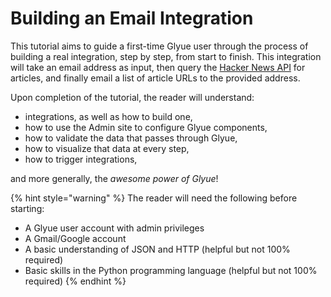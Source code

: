 # Building an Email Integration

This tutorial aims to guide a first-time Glyue user through the process of building a real integration, step by step, from start to finish. This integration will take an email address as input, then query the [Hacker News API](https://github.com/HackerNews/API) for articles, and finally email a list of article URLs to the provided address.

Upon completion of the tutorial, the reader will understand:

* integrations, as well as how to build one,
* how to use the Admin site to configure Glyue components,
* how to validate the data that passes through Glyue,
* how to visualize that data at every step,
* how to trigger integrations,

and more generally, the _awesome power of Glyue_!

{% hint style="warning" %}
The reader will need the following before starting:

* A Glyue user account with admin privileges
* A Gmail/Google account
* A basic understanding of JSON and HTTP (helpful but not 100% required)
* Basic skills in the Python programming language (helpful but not 100% required)
{% endhint %}



